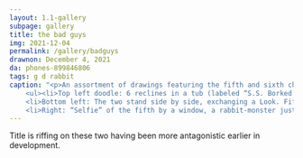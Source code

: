 ```yaml
---
layout: 1.1-gallery
subpage: gallery
title: the bad guys
img: 2021-12-04
permalink: /gallery/badguys
drawnon: December 4, 2021
da: phones-899846806
tags: g d rabbit
caption: "<p>An assortment of drawings featuring the fifth and sixth characters. They stand together in the center: “It ain’t <em>that</em> deep—” says the fifth, but insists the sixth, “Oh, but it <em style='text-transform:uppercase;'>is</em>—”</p>
	<ul><li>Top left doodle: 6 reclines in a tub (labeled “S.S. Borked Perspective”), spilling a cocktail with a gesture in one hand, the other on a phone which she is not amused by. Saying “[>5000-word essay about someone being Objectively Wrong™]”</li>
	<li>Bottom left: The two stand side by side, exchanging a Look. Fifth’s arms are crossed; he looks uncertain, like, a silent “yeesh.”</li>
	<li>Right: “Selfie” of the fifth by a window, a rabbit-monster just outside. Captioned “nature is healing 😄😄😄😂🐇💀💀”</li></ul>"
---
```

Title is riffing on these two having been more antagonistic earlier in development.